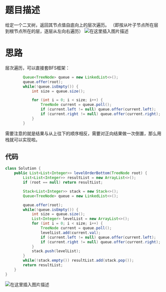 # 题目描述
给定一个二叉树，返回其节点值自底向上的层次遍历。 （即按从叶子节点所在层到根节点所在的层，逐层从左向右遍历）
![在这里插入图片描述](https://img-blog.csdnimg.cn/20200609153102737.png?x-oss-process=image/watermark,type_ZmFuZ3poZW5naGVpdGk,shadow_10,text_aHR0cHM6Ly9ibG9nLmNzZG4ubmV0L3o3MTQ0MDU0ODk=,size_16,color_FFFFFF,t_70)
# 思路
层次遍历，可以直接套BFS框架：
```java
        Queue<TreeNode> queue = new LinkedList<>();
        queue.offer(root);
        while(!queue.isEmpty()) {
            int size = queue.size();

            for (int i = 0; i < size; i++) {
                TreeNode current = queue.poll();
                if (current.left != null) queue.offer(current.left);
                if (current.right != null) queue.offer(current.right);                
            }
        }
```
需要注意的就是结果与从上往下的顺序相反，需要对正向结果做一次倒置，那么用栈就可以实现啦。

## 代码

```java
class Solution {
    public List<List<Integer>> levelOrderBottom(TreeNode root) {
    	List<List<Integer>> resultList = new ArrayList<>();
    	if (root == null) return resultList;

    	Stack<List<Integer>> stack = new Stack<>();
        Queue<TreeNode> queue = new LinkedList<>();

        queue.offer(root);
        while(!queue.isEmpty()) {
            int size = queue.size();
            List<Integer> levelList = new ArrayList<>();
            for (int i = 0; i < size; i++) {
                TreeNode current = queue.poll();
                levelList.add(current.val);
                if (current.left != null) queue.offer(current.left);
                if (current.right != null) queue.offer(current.right);                
            }
            stack.push(levelList);
        }       
        while(!stack.empty()) resultList.add(stack.pop());
        return resultList;
    }
}
```
![在这里插入图片描述](https://img-blog.csdnimg.cn/20200609153251280.png?x-oss-process=image/watermark,type_ZmFuZ3poZW5naGVpdGk,shadow_10,text_aHR0cHM6Ly9ibG9nLmNzZG4ubmV0L3o3MTQ0MDU0ODk=,size_16,color_FFFFFF,t_70)